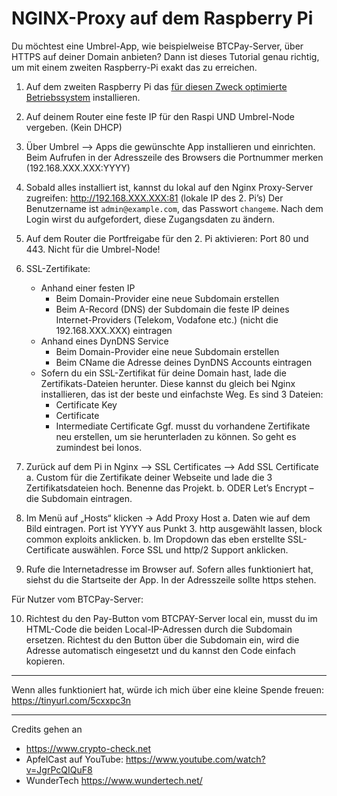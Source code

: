 # NGINX-Proxy auf dem Raspberry Pi

Du möchtest eine Umbrel-App, wie beispielweise BTCPay-Server, über HTTPS auf deiner Domain anbieten?
Dann ist dieses Tutorial genau richtig, um mit einem zweiten Raspberry-Pi exakt das zu erreichen.

1. Auf dem zweiten Raspberry Pi das [für diesen Zweck optimierte Betriebssystem](https://umbrel.tech/nginx-proxy-manager-os) installieren.
2. Auf deinem Router eine feste IP für den Raspi UND Umbrel-Node vergeben. (Kein DHCP)
3. Über Umbrel –> Apps die gewünschte App installieren und einrichten.
    Beim Aufrufen in der Adresszeile des Browsers die Portnummer
        merken (192.168.XXX.XXX:YYYY)
4. Sobald alles installiert ist, kannst du lokal auf den Nginx Proxy-Server zugreifen: http://192.168.XXX.XXX:81 (lokale IP des 2. Pi’s)
      Der Benutzername ist `admin@example.com`, das Passwort `changeme`. Nach dem Login wirst du aufgefordert, diese Zugangsdaten zu ändern.
5. Auf dem Router die Portfreigabe für den 2. Pi aktivieren: Port 80 und 443. Nicht für die Umbrel-Node!
6. SSL-Zertifikate:
      * Anhand einer festen IP
        * Beim Domain-Provider eine neue Subdomain erstellen
        * Beim A-Record (DNS) der Subdomain die feste IP deines
                Internet-Providers (Telekom, Vodafone etc.) (nicht die
                192.168.XXX.XXX) eintragen
      * Anhand eines DynDNS Service
        * Beim Domain-Provider eine neue Subdomain erstellen
        * Beim CName die Adresse deines DynDNS Accounts
            eintragen
      * Sofern du ein SSL-Zertifikat für deine Domain hast, lade die
         Zertifikats-Dateien herunter. Diese kannst du gleich bei Nginx
         installieren, das ist der beste und einfachste Weg. Es sind 3
         Dateien:
        * Certificate Key
        * Certificate
        * Intermediate Certificate
         Ggf. musst du vorhandene Zertifikate neu erstellen, um sie
         herunterladen zu können. So geht es zumindest bei Ionos.
7. Zurück auf dem Pi in Nginx –> SSL Certificates –> Add SSL Certificate
      a. Custom für die Zertifikate deiner Webseite und lade die 3
         Zertifikatsdateien hoch. Benenne das Projekt.
      b. ODER Let’s Encrypt – die Subdomain eintragen.

8. Im Menü auf „Hosts“ klicken -> Add Proxy Host
      a. Daten wie auf dem Bild eintragen. Port ist YYYY aus Punkt 3. http
         ausgewählt lassen, block common exploits anklicken.
      b. Im Dropdown das eben erstellte SSL-Certificate auswählen. Force
          SSL und http/2 Support anklicken.

9. Rufe die Internetadresse im Browser auf. Sofern alles funktioniert hat,
   siehst du die Startseite der App. In der Adresszeile sollte https stehen.

Für Nutzer vom BTCPay-Server:

10. Richtest du den Pay-Button vom BTCPAY-Server local ein, musst du im
        HTML-Code die beiden Local-IP-Adressen durch die Subdomain ersetzen.
        Richtest du den Button über die Subdomain ein, wird die Adresse
        automatisch eingesetzt und du kannst den Code einfach kopieren.


---

Wenn alles funktioniert hat, würde ich mich über eine kleine Spende freuen:
                        https://tinyurl.com/5cxxpc3n

---

Credits gehen an
- https://www.crypto-check.net
- ApfelCast auf YouTube: https://www.youtube.com/watch?v=JgrPcQIQuF8
- WunderTech https://www.wundertech.net/

